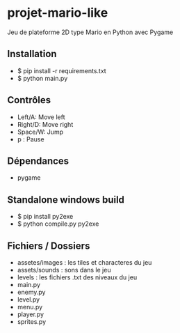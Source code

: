 # projet-mario-like
Jeu de plateforme 2D type Mario en Python avec Pygame


## Installation

* $ pip install -r requirements.txt
* $ python main.py

## Contrôles

* Left/A: Move left  
* Right/D: Move right  
* Space/W: Jump     
* p : Pause


## Dépendances	

* pygame	

## Standalone windows build

* $ pip install py2exe
* $ python compile.py py2exe

## Fichiers / Dossiers

* assetes/images : les tiles et characteres du jeu
* assets/sounds : sons dans le jeu
* levels : les fichiers .txt des niveaux du jeu
* main.py
* enemy.py
* level.py
* menu.py
* player.py
* sprites.py